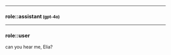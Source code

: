 ---
---

<hr class="__chatgpt_plugin">

### role::assistant<span style="font-size: small;"> (gpt-4o)</span>

<hr class="__chatgpt_plugin">

### role::user

can you hear me, Elia?

